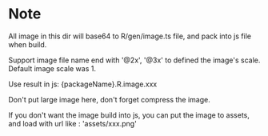 # Note


All image in this dir will base64 to R/gen/image.ts file, and pack into js file when build. 

Support image file name end with '@2x', '@3x' to defined the image's scale. Default image scale was 1.

Use result in js: {packageName}.R.image.xxx

Don't put large image here, don't forget compress the image.

If you don't want the image build into js, you can put the image to assets, and load with url like : 'assets/xxx.png'
